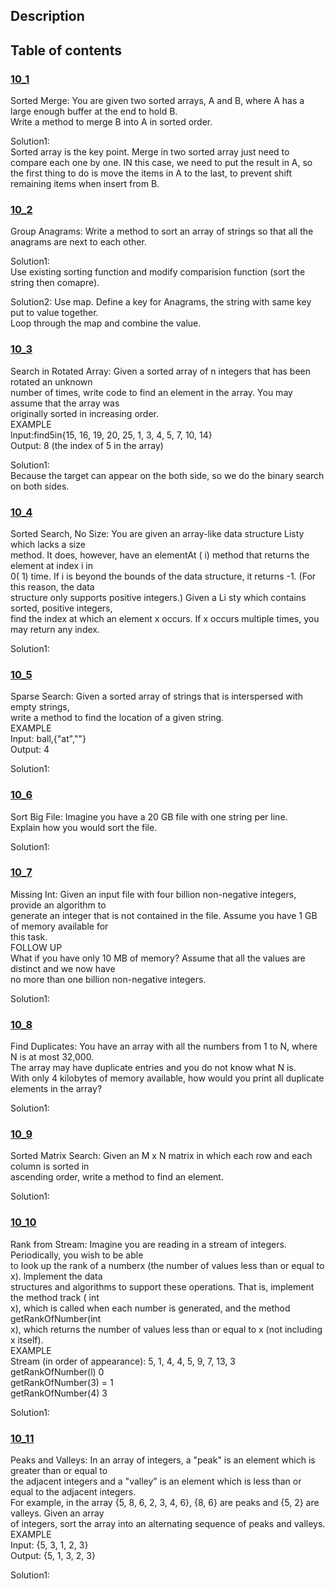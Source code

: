 ## Description
## Table of contents
### [10_1](./10_1)
Sorted Merge: You are given two sorted arrays, A and B, where A has a large enough buffer at the end to hold B.  
Write a method to merge B into A in sorted order.  

Solution1:  
Sorted array is the key point. Merge in two sorted array just need to compare each one by one.
IN this case, we need to put the result in A, so the first thing to do is move the items in A to the last,
to prevent shift remaining items when insert from B.

### [10_2](./10_2)
Group Anagrams: Write a method to sort an array of strings so that all the anagrams are next to each other.  

Solution1:  
Use existing sorting function and modify comparision function (sort the string then comapre).  

Solution2:
Use map. Define a key for Anagrams, the string with same key put to value together.  
Loop through the map and combine the value.  

### [10_3](./10_3)
Search in Rotated Array: Given a sorted array of n integers that has been rotated an unknown  
number of times, write code to find an element in the array. You may assume that the array was  
originally sorted in increasing order.  
EXAMPLE  
lnput:find5in{15, 16, 19, 20, 25, 1, 3, 4, 5, 7, 10, 14}  
Output: 8 (the index of 5 in the array)  

Solution1:  
Because the target can appear on the both side, so we do the binary search on both sides.  

### [10_4](./10_4)
Sorted Search, No Size: You are given an array-like data structure Listy which lacks a size  
method. It does, however, have an elementAt ( i) method that returns the element at index i in  
0( 1) time. If i is beyond the bounds of the data structure, it returns -1. (For this reason, the data  
structure only supports positive integers.) Given a Li sty which contains sorted, positive integers,  
find the index at which an element x occurs. If x occurs multiple times, you may return any index.  

Solution1:  


### [10_5](./10_5)
Sparse Search: Given a sorted array of strings that is interspersed with empty strings,  
write a method to find the location of a given string.  
EXAMPLE  
Input: ball,{"at",""}  
Output: 4  

Solution1:  


### [10_6](./10_6)
Sort Big File: Imagine you have a 20 GB file with one string per line.  
Explain how you would sort the file.  

Solution1:  

### [10_7](./10_7)
Missing Int: Given an input file with four billion non-negative integers, provide an algorithm to  
generate an integer that is not contained in the file. Assume you have 1 GB of memory available for  
this task.  
FOLLOW UP  
What if you have only 10 MB of memory? Assume that all the values are distinct and we now have  
no more than one billion non-negative integers.  

Solution1:  


### [10_8](./10_8)
Find Duplicates: You have an array with all the numbers from 1 to N, where N is at most 32,000.  
The array may have duplicate entries and you do not know what N is.  
With only 4 kilobytes of memory available, how would you print all duplicate elements in the array?  

Solution1:  


### [10_9](./10_9)
Sorted Matrix Search: Given an M x N matrix in which each row and each column is sorted in  
ascending order, write a method to find an element.  

Solution1:  


### [10_10](./10_10)
Rank from Stream: Imagine you are reading in a stream of integers. Periodically, you wish to be able  
to look up the rank of a numberx (the number of values less than or equal to x). lmplement the data  
structures and algorithms to support these operations. That is, implement the method track ( int  
x), which is called when each number is generated, and the method getRankOfNumber(int  
x), which returns the number of values less than or equal to x (not including x itself).  
EXAMPLE  
Stream (in order of appearance): 5, 1, 4, 4, 5, 9, 7, 13, 3  
getRankOfNumber(l) 0  
getRankOfNumber(3) = 1  
getRankOfNumber(4) 3  

Solution1:  

### [10_11](./10_11)
Peaks and Valleys: In an array of integers, a "peak" is an element which is greater than or equal to  
the adjacent integers and a "valley" is an element which is less than or equal to the adjacent integers.  
For example, in the array {5, 8, 6, 2, 3, 4, 6}, {8, 6} are peaks and {5, 2} are valleys. Given an array  
of integers, sort the array into an alternating sequence of peaks and valleys.  
EXAMPLE  
Input: {5, 3, 1, 2, 3}  
Output: {5, 1, 3, 2, 3}  

Solution1:  
